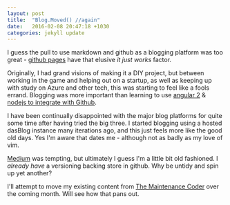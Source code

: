 ```yaml
---
layout: post
title:  "Blog.Moved() //again"
date:   2016-02-08 20:47:18 +1030
categories: jekyll update
---
```

I guess the pull to use markdown and github as a blogging platform was too great - [github pages](http://pages.github.com) have that elusive _it just works_ factor.

Originally, I had grand visions of making it a DIY project, but between working in the game and helping out on a startup, as well as keeping up with study on Azure and other tech, this was starting to feel like a fools errand. Blogging was more important than learning to use [angular 2](https://angular.io) & [nodejs to integrate with Github](https://github.com/ajaxorg/node-github).

I have been continually disappointed with the major blog platforms for quite some time after having tried the big three. I started blogging using a hosted dasBlog instance many iterations ago, and this just feels more like the good old days. Yes I'm aware that dates me - although not as badly as my love of vim.

[Medium](https://medium.com) was tempting, but ultimately I guess I'm a little bit old fashioned. I _already have_ a versioning backing store in github. Why be untidy and spin up yet another?

I'll attempt to move my existing content from [The Maintenance Coder](http://maintenancecoder.wordpress.com) over the coming month. Will see how that pans out.
